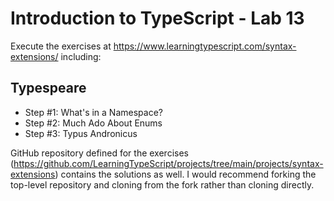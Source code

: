 # Introduction to TypeScript - Lab 13

Execute the exercises at https://www.learningtypescript.com/syntax-extensions/ including:

## Typespeare

* Step #1: What's in a Namespace?
* Step #2: Much Ado About Enums
* Step #3: Typus Andronicus

GitHub repository defined for the exercises (https://github.com/LearningTypeScript/projects/tree/main/projects/syntax-extensions) contains the solutions as well. I would recommend forking the top-level repository and cloning from the fork rather than cloning directly.